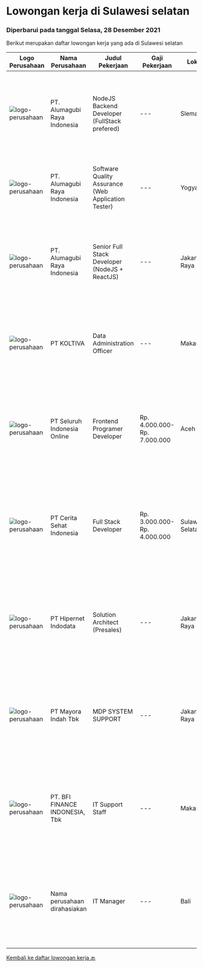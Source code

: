 
  # Lowongan kerja di Sulawesi selatan

  ### Diperbarui pada tanggal Selasa, 28 Desember 2021

  Berikut merupakan daftar lowongan kerja yang ada di Sulawesi selatan

  |Logo Perusahaan | Nama Perusahaan | Judul Pekerjaan | Gaji Pekerjaan | Lokasi | Deskripsi | Tanggal diunggah | Pranala |
  | -------------- | --------------- | --------------- | --------- | --------- | -------------- | ------- | ----------- |
  |![logo-perusahaan](https://image-service-cdn.seek.com.au/9328c57511f92a9f992df30ec9addcc1f6a62e42/ee4dce1061f3f616224767ad58cb2fc751b8d2dc)|PT. Alumagubi Raya Indonesia|NodeJS Backend Developer (FullStack prefered)|---|Sleman|Your Role: Develop coding standards, methodology, and repeatable processes. Provide technical leadership at a project level, mentor, and teach junior...|Minggu, 26 Desember 2021|https://www.jobstreet.co.id/id/job/nodejs-backend-developer-fullstack-prefered-3725574?token=0~74081493-ee7f-4652-9b09-c349e4f91913&sectionRank=1&jobId=jobstreet-id-job-3725574|
|![logo-perusahaan](https://image-service-cdn.seek.com.au/9328c57511f92a9f992df30ec9addcc1f6a62e42/ee4dce1061f3f616224767ad58cb2fc751b8d2dc)|PT. Alumagubi Raya Indonesia|Software Quality Assurance (Web Application Tester)|---|Yogyakarta|Job Descriptions :·       Ability to Communicate in a Team and with Clients·       Ability to Communicate &amp; Written in English is a...|Sabtu, 25 Desember 2021|https://www.jobstreet.co.id/id/job/software-quality-assurance-web-application-tester-3723675?token=0~74081493-ee7f-4652-9b09-c349e4f91913&sectionRank=2&jobId=jobstreet-id-job-3723675|
|![logo-perusahaan](https://image-service-cdn.seek.com.au/9328c57511f92a9f992df30ec9addcc1f6a62e42/ee4dce1061f3f616224767ad58cb2fc751b8d2dc)|PT. Alumagubi Raya Indonesia|Senior Full Stack Developer (NodeJS + ReactJS)|---|Jakarta Raya|Your Role: Develop coding standards, methodology, and repeatable processes. Provide technical leadership at a project level, mentor, and teach junior...|Sabtu, 25 Desember 2021|https://www.jobstreet.co.id/id/job/senior-full-stack-developer-nodejs-reactjs-3723692?token=0~74081493-ee7f-4652-9b09-c349e4f91913&sectionRank=3&jobId=jobstreet-id-job-3723692|
|![logo-perusahaan](https://image-service-cdn.seek.com.au/c722a803b1d921d6d97b57b4df8a14b7a3bb09c5/ee4dce1061f3f616224767ad58cb2fc751b8d2dc)|PT KOLTIVA|Data Administration Officer|---|Makassar|PositionThe Data Administration Support Officer is integrated in the Operation Department and is working closely with Implementation Team in the...|Kamis, 23 Desember 2021|https://www.jobstreet.co.id/id/job/data-administration-officer-3731451?token=0~74081493-ee7f-4652-9b09-c349e4f91913&sectionRank=4&jobId=jobstreet-id-job-3731451|
|![logo-perusahaan](https://image-service-cdn.seek.com.au/c768f0670f8f8212da7de609b6af9d0b2e5134cc/ee4dce1061f3f616224767ad58cb2fc751b8d2dc)|PT Seluruh Indonesia Online|Frontend Programer Developer|Rp. 4.000.000-Rp. 7.000.000|Aceh|# Paham php dan web development# Memiliki Team work effort# Kami memberikan benefit saham (esop) di perusahaan kami untuk kandidat yang tepat#...|Selasa, 21 Desember 2021|https://www.jobstreet.co.id/id/job/frontend-programer-developer-3728127?token=0~74081493-ee7f-4652-9b09-c349e4f91913&sectionRank=5&jobId=jobstreet-id-job-3728127|
|![logo-perusahaan](https://image-service-cdn.seek.com.au/a7f3438c976f1146512922dbc020c93d4e56d4c3/ee4dce1061f3f616224767ad58cb2fc751b8d2dc)|PT Cerita Sehat Indonesia|Full Stack Developer|Rp. 3.000.000-Rp. 4.000.000|Sulawesi Selatan|Job Responsibilities : Developing front-end website architecture Developing back-end website applications. Designing user interactions on web pages...|Selasa, 21 Desember 2021|https://www.jobstreet.co.id/id/job/full-stack-developer-3728193?token=0~74081493-ee7f-4652-9b09-c349e4f91913&sectionRank=6&jobId=jobstreet-id-job-3728193|
|![logo-perusahaan](https://image-service-cdn.seek.com.au/62148b692fdfbf4a4a11c7764913b8f0db15fa3f/ee4dce1061f3f616224767ad58cb2fc751b8d2dc)|PT Hipernet Indodata|Solution Architect (Presales)|---|Jakarta Raya|Requirements: Age maximum 30 years old Minimum Bachelor degree from Computer Science (Computer Engineering, Information System, Information...|Sabtu, 18 Desember 2021|https://www.jobstreet.co.id/id/job/solution-architect-presales-3716900?token=0~74081493-ee7f-4652-9b09-c349e4f91913&sectionRank=7&jobId=jobstreet-id-job-3716900|
|![logo-perusahaan](https://image-service-cdn.seek.com.au/d13070d1fdebb9079cf49bd722fada945102079e/ee4dce1061f3f616224767ad58cb2fc751b8d2dc)|PT Mayora Indah Tbk|MDP SYSTEM SUPPORT|---|Jakarta Raya|Tugas &amp; Tanggung Jawab:  Sebagai bagian dalam program Management Trainee Mayora Group, MDP System Support akan melakukan pekerjaan yang terkait...|Selasa, 14 Desember 2021|https://www.jobstreet.co.id/id/job/mdp-system-support-3721551?token=0~74081493-ee7f-4652-9b09-c349e4f91913&sectionRank=8&jobId=jobstreet-id-job-3721551|
|![logo-perusahaan](https://image-service-cdn.seek.com.au/a6cf0c9900691813db703a94c273f5c310cd3774/ee4dce1061f3f616224767ad58cb2fc751b8d2dc)|PT. BFI FINANCE INDONESIA, Tbk|IT Support Staff|---|Makassar|Melakukan instalasi jaringan dan perangkat komputer di Cabang yang di bawah tanggung jawabnya guna mendukung kegiatan operational di cabang. Memonitor...|Selasa, 07 Desember 2021|https://www.jobstreet.co.id/id/job/it-support-staff-3713395?token=0~74081493-ee7f-4652-9b09-c349e4f91913&sectionRank=9&jobId=jobstreet-id-job-3713395|
|![logo-perusahaan](https://us.123rf.com/450wm/pavelstasevich/pavelstasevich1811/pavelstasevich181101027/112815900-stock-vector-no-image-available-icon-flat-vector.jpg?ver=6)|Nama perusahaan dirahasiakan|IT Manager|---|Bali|Pendidikan minimal S1 segala jurusan Memiliki pengetahuan mengenai PHP dan bahasa pemrograman lainnya atau menguasai jaringan Gaji negotiable...|Selasa, 30 November 2021|https://www.jobstreet.co.id/id/job/it-manager-3704071?token=0~74081493-ee7f-4652-9b09-c349e4f91913&sectionRank=10&jobId=jobstreet-id-job-3704071|


  [Kembali ke daftar lowongan kerja 🔙](../README.md#daftar-lowongan-kerja)
  